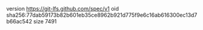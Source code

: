 version https://git-lfs.github.com/spec/v1
oid sha256:77dab59173b82b601eb35ce8962b921d775f9e6c16ab616300ec13d7b66ac542
size 7491
